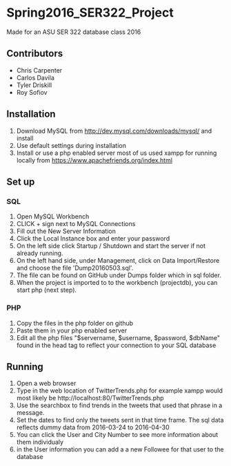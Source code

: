 # Spring2016_SER322_Project
Made for an ASU SER 322 database class 2016
## Contributors
- Chris Carpenter
- Carlos Davila
- Tyler Driskill
- Roy Sofiov

## Installation
1. Download MySQL from http://dev.mysql.com/downloads/mysql/ and install
2. Use default settings during installation
4. Install or use a php enabled server most of us used xampp for running locally from https://www.apachefriends.org/index.html

## Set up 
### SQL
1. Open MySQL Workbench
2. CLICK + sign next to MySQL Connections
3. Fill out the New Server Information
2. Click the Local Instance box and enter your password
3. On the left side click Startup / Shutdown and start the server if not already running.
4. On the left hand side, under Management, click on Data Import/Restore and choose the file 'Dump20160503.sql'.  
5. The file can be found on GitHub under Dumps folder which in sql folder. 
6. When the project is imported to to the workbench (projectdb), you can start php (next step). 

### PHP
1. Copy the files in the php folder on github
2. Paste them in your php enabled server
3. Edit all the php files "$servername, $username, $password, $dbName" found in the head tag to reflect your connection to your SQL database

## Running
1. Open a web browser
2. Type in the web location of TwitterTrends.php for example xampp would most likely be http://localhost:80/TwitterTrends.php
3. Use the searchbox to find trends in the tweets that used that phrase in a message.
4. Set the dates to find only the tweets sent in that time frame. The sql data reflects dummy data from 2016-03-24 to 2016-04-30
5. You can click the User and City Number to see more information about them individualy
6. in the User information you can add a a new Followee for that user to the database
